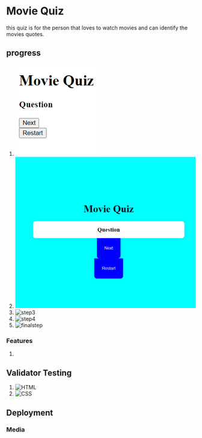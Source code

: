 # Movie Quiz
this quiz is for the person that loves to watch movies and can identify the movies quotes.

## progress
1. ![step1](firstprogress1.png)
2. ![step2](cssprogress.png)
3. ![step3]()
4. ![step4]()
5. ![finalstep]()

### Features
1. 

## Validator Testing
1. ![HTML]()
2. ![CSS]()

## Deployment

### Media
